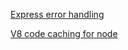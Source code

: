 [Express error handling](https://nemethgergely.com/error-handling-express-async-await/)

[V8 code caching for node](https://github.com/zertosh/v8-compile-cache)
